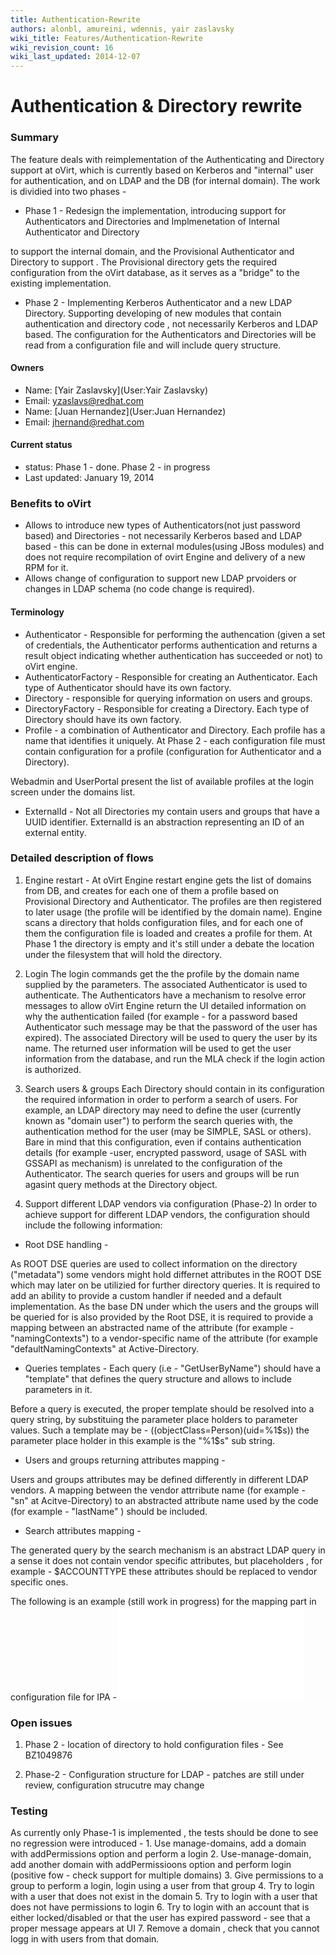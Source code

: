 ```yaml
---
title: Authentication-Rewrite
authors: alonbl, amureini, wdennis, yair zaslavsky
wiki_title: Features/Authentication-Rewrite
wiki_revision_count: 16
wiki_last_updated: 2014-12-07
---
```


# Authentication & Directory rewrite

### Summary

The feature deals with reimplementation of the Authenticating and Directory support at oVirt, which is currently based on Kerberos and "internal" user for authentication, and on LDAP and the DB (for internal domain). The work is dividied into two phases -

*   Phase 1 - Redesign the implementation, introducing support for Authenticators and Directories and Implmenetation of Internal Authenticator and Directory

to support the internal domain, and the Provisional Authenticator and Directory to support . The Provisional directory gets the required configuration from the oVirt database, as it serves as a "bridge" to the existing implementation.

*   Phase 2 - Implementing Kerberos Authenticator and a new LDAP Directory. Supporting developing of new modules that contain authentication and directory code , not necessarily Kerberos and LDAP based. The configuration for the Authenticators and Directories will be read from a configuration file and will include query structure.

#### Owners

*   Name: [Yair Zaslavsky](User:Yair Zaslavsky)
*   Email: <yzaslavs@redhat.com>
*   Name: [Juan Hernandez](User:Juan Hernandez)
*   Email: <jhernand@redhat.com>

#### Current status

*   status: Phase 1 - done. Phase 2 - in progress
*   Last updated: January 19, 2014

### Benefits to oVirt

*   Allows to introduce new types of Authenticators(not just password based) and Directories - not necessarily Kerberos based and LDAP based - this can be done in external modules(using JBoss modules) and does not require recompilation of ovirt Engine and delivery of a new RPM for it.
*   Allows change of configuration to support new LDAP prvoiders or changes in LDAP schema (no code change is required).

#### Terminology

*   Authenticator - Responsible for performing the authencation (given a set of credentials, the Authenticator performs authentication and returns a result object indicating whether authentication has succeeded or not) to oVirt engine.
*   AuthenticatorFactory - Responsible for creating an Authenticator. Each type of Authenticator should have its own factory.
*   Directory - responsible for querying information on users and groups.
*   DirectoryFactory - Responsible for creating a Directory. Each type of Directory should have its own factory.
*   Profile - a combination of Authenticator and Directory. Each profile has a name that identifies it uniquely. At Phase 2 - each configuration file must contain configuration for a profile (configuration for Authenticator and a Directory).

Webadmin and UserPortal present the list of available profiles at the login screen under the domains list.

*   ExternalId - Not all Directories my contain users and groups that have a UUID identifier. ExternalId is an abstraction representing an ID of an external entity.

### Detailed description of flows

1. Engine restart - At oVirt Engine restart engine gets the list of domains from DB, and creates for each one of them a profile based on Provisional Directory and Authenticator. The profiles are then registered to later usage (the profile will be identified by the domain name). Engine scans a directory that holds configuration files, and for each one of them the configuration file is loaded and creates a profile for them. At Phase 1 the directory is empty and it's still under a debate the location under the filesystem that will hold the directory.

2. Login The login commands get the the profile by the domain name supplied by the parameters. The associated Authenticator is used to authenticate. The Authenticators have a mechanism to resolve error messages to allow oVirt Engine return the UI detailed information on why the authentication failed (for example - for a password based Authenticator such message may be that the password of the user has expired). The associated Directory will be used to query the user by its name. The returned user information will be used to get the user information from the database, and run the MLA check if the login action is authorized.

3. Search users & groups Each Directory should contain in its configuration the required information in order to perform a search of users. For example, an LDAP directory may need to define the user (currently known as "domain user") to perform the search queries with, the authentication method for the user (may be SIMPLE, SASL or others). Bare in mind that this configuration, even if contains authentication details (for example -user, encrypted password, usage of SASL with GSSAPI as mechanism) is unrelated to the configuration of the Authenticator. The search queries for users and groups will be run agasint query methods at the Directory object.

4. Support different LDAP vendors via configuration (Phase-2) In order to achieve support for different LDAP vendors, the configuration should include the following information:

*   Root DSE handling -

As ROOT DSE queries are used to collect information on the directory ("metadata") some vendors might hold differnet attributes in the ROOT DSE which may later on be utilizied for further directory queries. It is required to add an ability to provide a custom handler if needed and a default implementation. As the base DN under which the users and the groups will be queried for is also provided by the Root DSE, it is required to provide a mapping between an abstracted name of the attribute (for example - "namingContexts") to a vendor-specific name of the attribute (for example "defaultNamingContexts" at Active-Directory.

*   Queries templates - Each query (i.e - "GetUserByName") should have a "template" that defines the query structure and allows to include parameters in it.

Before a query is executed, the proper template should be resolved into a query string, by substituing the parameter place holders to parameter values. Such a template may be - ((objectClass=Person)(uid=%1$s)) the parameter place holder in this example is the "%1$s" sub string.

*   Users and groups returning attributes mapping -

Users and groups attributes may be defined differently in different LDAP vendors. A mapping between the vendor attrribute name (for example - "sn" at Acitve-Directory) to an abstracted attribute name used by the code (for example - "lastName" ) should be included.

*   Search attributes mapping -

The generated query by the search mechanism is an abstract LDAP query in a sense it does not contain vendor specific attributes, but placeholders , for example - $ACCOUNTTYPE these attributes should be replaced to vendor specific ones.

The following is an example (still work in progress) for the mapping part in configuration file for IPA -![](ipa_configuration.odt "fig:ipa_configuration.odt")

### Open issues

1. Phase 2 - location of directory to hold configuration files - See BZ1049876

2. Phase-2 - Configuration structure for LDAP - patches are still under review, configuration strucutre may change

### Testing

As currently only Phase-1 is implemented , the tests should be done to see no regression were introduced - 1. Use manage-domains, add a domain with addPermissions option and perform a login 2. Use-manage-domain, add another domain with addPermissioons option and perform login (positive fow - check support for multiple domains) 3. Give permissions to a group to perform a login, login using a user from that group 4. Try to login with a user that does not exist in the domain 5. Try to login with a user that does not have permissions to login 6. Try to login with an account that is either locked/disabled or that the user has expired password - see that a proper message appears at UI 7. Remove a domain , check that you cannot logg in with users from that domain.
